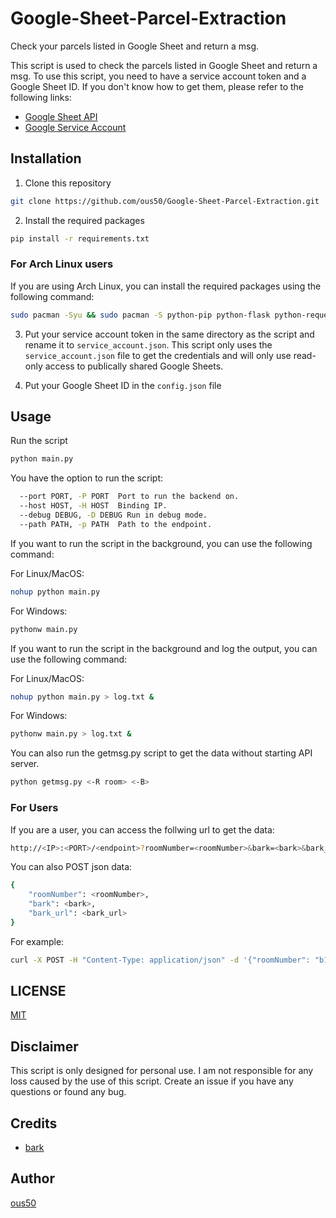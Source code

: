 # Google-Sheet-Parcel-Extraction
Check your parcels listed in Google Sheet and return a msg.

This script is used to check the parcels listed in Google Sheet and return a msg.
To use this script, you need to have a service account token and a Google Sheet ID.
If you don't know how to get them, please refer to the following links:
- [Google Sheet API](https://developers.google.com/sheets/api/quickstart/python)
- [Google Service Account](https://cloud.google.com/iam/docs/creating-managing-service-accounts)

## Installation
1. Clone this repository

```bash
git clone https://github.com/ous50/Google-Sheet-Parcel-Extraction.git
```

2. Install the required packages

```bash
pip install -r requirements.txt
```

### For Arch Linux users
If you are using Arch Linux, you can install the required packages using the following command:

```bash
sudo pacman -Syu && sudo pacman -S python-pip python-flask python-requests python-google-api-python-client python-google-auth-oauthlib python-waitress 
```

3. Put your service account token in the same directory as the script and rename it to `service_account.json`. This script only uses the `service_account.json` file to get the credentials and will only use read-only access to publically shared Google Sheets.

4. Put your Google Sheet ID in the `config.json` file


## Usage
Run the script

```bash
python main.py 
```

You have the option to run the script:

```bash
  --port PORT, -P PORT  Port to run the backend on.
  --host HOST, -H HOST  Binding IP.
  --debug DEBUG, -D DEBUG Run in debug mode.
  --path PATH, -p PATH  Path to the endpoint.
```

If you want to run the script in the background, you can use the following command:

For Linux/MacOS:
```bash
nohup python main.py 
```

For Windows:
```bash
pythonw main.py 
```

If you want to run the script in the background and log the output, you can use the following command:

For Linux/MacOS:
```bash
nohup python main.py > log.txt &
```

For Windows:
```bash
pythonw main.py > log.txt &
```

You can also run the getmsg.py script to get the data without starting API server.

```bash
python getmsg.py <-R room> <-B>
```

### For Users
If you are a user, you can access the follwing url to get the data:

```bash
http://<IP>:<PORT>/<endpoint>?roomNumber=<roomNumber>&bark=<bark>&bark_url=<bark_url>
```

You can also POST json data:

```bash
{
    "roomNumber": <roomNumber>,
    "bark": <bark>,
    "bark_url": <bark_url>
}
```
 For example:
 ```bash
 curl -X POST -H "Content-Type: application/json" -d '{"roomNumber": "b123f", "bark": true, "bark_url": "https://bark.com"}' http://<IP>:<PORT>/<endpoint>
 ```

## LICENSE
[MIT]()

## Disclaimer
This script is only designed for personal use. I am not responsible for any loss caused by the use of this script. Create an issue if you have any questions or found any bug.

## Credits
- [bark](https://github.com/Finb/Bark)

## Author
[ous50](https://ous50.moe)